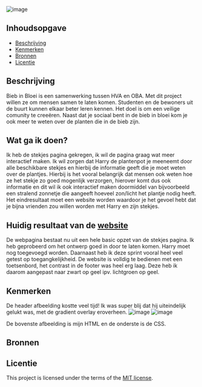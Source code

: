 ![image](https://github.com/user-attachments/assets/cae7249d-c0ac-4c06-b725-d4283c4f7286)

## Inhoudsopgave

  * [Beschrijving](#beschrijving)
  * [Kenmerken](#kenmerken)
  * [Bronnen](#bronnen)
  * [Licentie](#licentie)

## Beschrijving
Bieb in Bloei is een samenwerking tussen HVA en OBA. Met dit project willen ze om mensen samen te laten komen. Studenten en de bewoners uit de buurt kunnen elkaar beter leren kennen. Het doel is om een veilige comunity te creeëren. Naast dat je sociaal bent in de bieb in bloei kom je ook meer te weten over de planten die in de bieb zijn.

## Wat ga ik doen?
Ik heb de stekjes pagina gekregen, ik wil de pagina graag wat meer interactief maken. Ik wil zorgen dat Harry de plantenpot je meeneemt door alle beschikbare stekjes en hierbij de informatie geeft die je moet weten over de plantjes. Hierbij is het vooral belangrijk dat mensen ook weten hoe ze het stekje zo goed mogenlijk verzorgen, hierover komt dus ook informatie en dit wil ik ook interactief maken doormiddel van bijvoorbeeld een stralend zonnetje die aangeeft hoeveel zon/licht het plantje nodig heeft.
Het eindresultaat moet een website worden waardoor je het gevoel hebt dat je bijna vrienden zou willen worden met Harry en zijn stekjes. 

## Huidig resultaat van de [website](https://anoukderooij24.github.io/the-client-website/) 
De webpagina bestaat nu uit een hele basic opzet van de stekjes pagina. Ik heb geprobeerd om het ontwerp goed in door te laten komen. Harry moet nog toegevoegd worden. Daarnaast heb ik deze sprint vooral heel veel getest op toegangkelijkheid. De website is volldig te bedienen met een toetsenbord, het contrast in de footer was heel erg laag. Deze heb ik daarom aangepast naar zwart op geel ipv. lichtgroen op geel. 

## Kenmerken
De header afbeelding kostte veel tijd! Ik was super blij dat hij uiteindelijk gelukt was, met de gradient overlay eroverheen.
![image](https://github.com/user-attachments/assets/e0b9766c-d0e6-4e09-95b2-02a0ce91e64e)
![image](https://github.com/user-attachments/assets/2e86439d-d77e-48b0-9313-a8f462ca061b)

De bovenste afbeelding is mijn HTML en de onderste is de CSS.

## Bronnen

## Licentie
This project is licensed under the terms of the [MIT license](./LICENSE).
